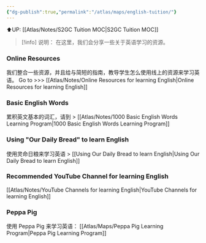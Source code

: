 ```yaml
---
{"dg-publish":true,"permalink":"/atlas/maps/english-tuition/"}
---
```


⬆️UP: [[Atlas/Notes/S2GC Tuition MOC\|S2GC Tuition MOC]]


> [!info] 说明：
在这里，我们会分享一些关于英语学习的资源。

### Online Resources
我们整合一些资源，并且给与简短的指南，教导学生怎么使用线上的资源来学习英语。
Go to >>> [[Atlas/Notes/Online Resources for learning English\|Online Resources for learning English]]

### Basic English Words
累积英文基本的词汇，请到 > [[Atlas/Notes/1000 Basic English Words Learning Program\|1000 Basic English Words Learning Program]]

### Using "Our Daily Bread" to learn English
使用灵命日粮来学习英语 > [[Using Our Daily Bread to learn English\|Using Our Daily Bread to learn English]]

### Recommended YouTube Channel for learning English
[[Atlas/Notes/YouTube Channels for learning English\|YouTube Channels for learning English]]

### Peppa Pig
使用 Peppa Pig 来学习英语： [[Atlas/Maps/Peppa Pig Learning Program\|Peppa Pig Learning Program]]